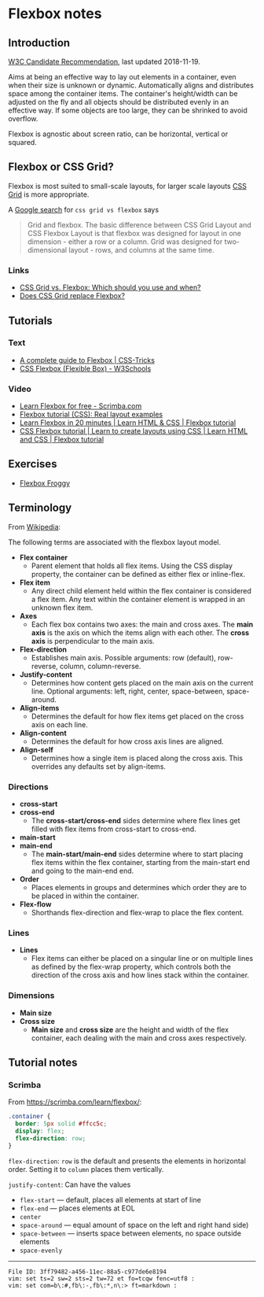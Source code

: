 # Flexbox notes

## Introduction

[W3C Candidate Recommendation](https://www.w3.org/TR/css-flexbox/), last 
updated 2018-11-19.

Aims at being an effective way to lay out elements in a container, even 
when their size is unknown or dynamic. Automatically aligns and 
distributes space among the container items. The container's 
height/width can be adjusted on the fly and all objects should be 
distributed evenly in an effective way. If some objects are too large, 
they can be shrinked to avoid overflow.

Flexbox is agnostic about screen ratio, can be horizontal, vertical or 
squared.

## Flexbox or CSS Grid?

Flexbox is most suited to small-scale layouts, for larger scale layouts 
[CSS Grid](https://en.wikipedia.org/wiki/CSS_grid_layout) is more 
appropriate.

A [Google search](https://www.google.com/search?q=css+grid+vs+flexbox) 
for `css grid vs flexbox` says

> Grid and flexbox. The basic difference between CSS Grid Layout and CSS 
> Flexbox Layout is that flexbox was designed for layout in one 
> dimension - either a row or a column. Grid was designed for 
> two-dimensional layout - rows, and columns at the same time.

### Links

  - [CSS Grid vs. Flexbox: Which should you use and when?](https://webdesign.tutsplus.com/articles/flexbox-vs-css-grid-which-should-you-use--cms-30184)
  - [Does CSS Grid replace Flexbox?](https://css-tricks.com/css-grid-replace-flexbox/)

## Tutorials

### Text

  - [A complete guide to Flexbox | CSS-Tricks](https://css-tricks.com/snippets/css/a-guide-to-flexbox/)
  - [CSS Flexbox (Flexible Box) - W3Schools](https://www.w3schools.com/css/css3_flexbox.asp)

### Video

  - [Learn Flexbox for free - Scrimba.com](https://scrimba.com/learn/flexbox)
  - [Flexbox tutorial (CSS): Real layout examples](https://www.youtube.com/watch?v=k32voqQhODc)
  - [Learn Flexbox in 20 minutes | Learn HTML & CSS | Flexbox tutorial](https://www.youtube.com/watch?v=FTlczfR82mQ)
  - [CSS Flexbox tutorial | Learn to create layouts using CSS | Learn HTML and CSS | Flexbox tutorial](https://www.youtube.com/watch?v=0e02dl66PYo)

## Exercises

  - [Flexbox Froggy](https://flexboxfroggy.com/)

## Terminology

From [Wikipedia](https://en.wikipedia.org/wiki/CSS_Flexible_Box_Layout):

The following terms are associated with the flexbox layout model.

  - **Flex container**
    - Parent element that holds all flex items. Using the CSS display 
      property, the container can be defined as either flex or 
      inline-flex.
  - **Flex item**
    - Any direct child element held within the flex container is 
      considered a flex item. Any text within the container element is 
      wrapped in an unknown flex item.
  - **Axes**
    - Each flex box contains two axes: the main and cross axes. The 
      **main axis** is the axis on which the items align with each 
      other. The **cross axis** is perpendicular to the main axis.
  - **Flex-direction**
    - Establishes main axis. Possible arguments: row (default), 
      row-reverse, column, column-reverse.
  - **Justify-content**
    - Determines how content gets placed on the main axis on the current 
      line. Optional arguments: left, right, center, space-between, 
      space-around.
  - **Align-items**
    - Determines the default for how flex items get placed on the cross 
      axis on each line.
  - **Align-content**
    - Determines the default for how cross axis lines are aligned.
  - **Align-self**
    - Determines how a single item is placed along the cross axis. This 
      overrides any defaults set by align-items.

### Directions

  - **cross-start**
  - **cross-end**
    - The **cross-start/cross-end** sides determine where flex lines get 
      filled with flex items from cross-start to cross-end.
  - **main-start**
  - **main-end**
    - The **main-start/main-end** sides determine where to start placing 
      flex items within the flex container, starting from the main-start 
      end and going to the main-end end.
  - **Order**
    - Places elements in groups and determines which order they are to 
      be placed in within the container.
  - **Flex-flow**
    - Shorthands flex-direction and flex-wrap to place the flex content.

### Lines

  - **Lines**
    - Flex items can either be placed on a singular line or on multiple 
      lines as defined by the flex-wrap property, which controls both 
      the direction of the cross axis and how lines stack within the 
      container.

### Dimensions

  - **Main size**
  - **Cross size**
    - **Main size** and **cross size** are the height and width of the 
      flex container, each dealing with the main and cross axes 
      respectively.

## Tutorial notes

### Scrimba

From <https://scrimba.com/learn/flexbox/>:

``` css
.container {
  border: 5px solid #ffcc5c;
  display: flex;
  flex-direction: row;
}
```

`flex-direction`: `row` is the default and presents the elements in 
horizontal order. Setting it to `column` places them vertically.

`justify-content`: Can have the values
  - `flex-start` — default, places all elements at start of line
  - `flex-end` — places elements at EOL
  - `center`
  - `space-around` — equal amount of space on the left and right hand 
    side)
  - `space-between` — inserts space between elements, no space outside 
    elements
  - `space-evenly`

----

    File ID: 3ff79482-a456-11ec-88a5-c977de6e8194
    vim: set ts=2 sw=2 sts=2 tw=72 et fo=tcqw fenc=utf8 :
    vim: set com=b\:#,fb\:-,fb\:*,n\:> ft=markdown :
